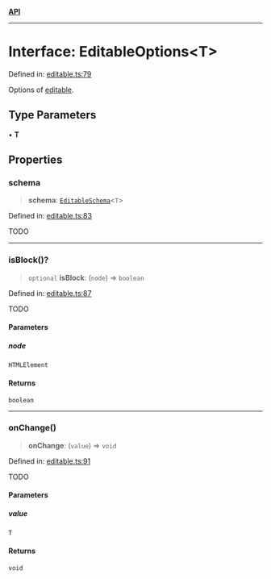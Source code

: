 [**API**](../API.md)

***

# Interface: EditableOptions\<T\>

Defined in: [editable.ts:79](https://github.com/inokawa/edix/blob/01d58ece64bb1beb7c3cb038988926f097264356/src/core/editable.ts#L79)

Options of [editable](../functions/editable.md).

## Type Parameters

• **T**

## Properties

### schema

> **schema**: [`EditableSchema`](EditableSchema.md)\<`T`\>

Defined in: [editable.ts:83](https://github.com/inokawa/edix/blob/01d58ece64bb1beb7c3cb038988926f097264356/src/core/editable.ts#L83)

TODO

***

### isBlock()?

> `optional` **isBlock**: (`node`) => `boolean`

Defined in: [editable.ts:87](https://github.com/inokawa/edix/blob/01d58ece64bb1beb7c3cb038988926f097264356/src/core/editable.ts#L87)

TODO

#### Parameters

##### node

`HTMLElement`

#### Returns

`boolean`

***

### onChange()

> **onChange**: (`value`) => `void`

Defined in: [editable.ts:91](https://github.com/inokawa/edix/blob/01d58ece64bb1beb7c3cb038988926f097264356/src/core/editable.ts#L91)

TODO

#### Parameters

##### value

`T`

#### Returns

`void`
